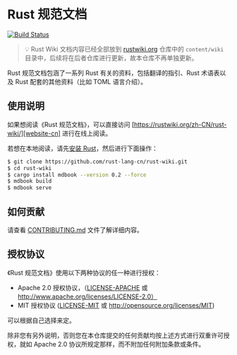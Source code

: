 # Rust 规范文档

[![Build Status][travis-image]][travis-link]

> 💡 Rust Wiki 文档内容已经全部放到 [rustwiki.org](https://github.com/rust-lang-cn/rustwiki.org) 仓库中的 `content/wiki` 目录中，后续将在后者仓库进行更新，故本仓库不再单独更新。

Rust 规范文档包涵了一系列 Rust 有关的资料，包括翻译的指引、Rust 术语表以及 Rust 配套的其他资料（比如 TOML 语言介绍）。

## 使用说明

如果想阅读《Rust 规范文档》，可以直接访问 [https://rustwiki.org/zh-CN/rust-wiki/][website-cn] 进行在线上阅读。

若想在本地阅读，请先[安装 Rust][install Rust]，然后进行下面操作：

```bash
$ git clone https://github.com/rust-lang-cn/rust-wiki.git
$ cd rust-wiki
$ cargo install mdbook --version 0.2 --force
$ mdbook build
$ mdbook serve
```


## 如何贡献

请查看 [CONTRIBUTING.md][how-to-contribute] 文件了解详细内容。

## 授权协议

《Rust 规范文档》使用以下两种协议的任一种进行授权：

* Apache 2.0 授权协议，（[LICENSE-APACHE](LICENSE-APACHE) 或 http://www.apache.org/licenses/LICENSE-2.0）
* MIT 授权协议 ([LICENSE-MIT](LICENSE-MIT) 或 http://opensource.org/licenses/MIT)

可以根据自己选择来定。

除非您有另外说明，否则您在本仓库提交的任何贡献均按上述方式进行双重许可授权，就如 Apache 2.0 协议所规定那样，而不附加任何附加条款或条件。



[install Rust]: https://www.rust-lang.org/tools/install
[travis-image]: https://travis-ci.org/rust-lang-cn/rust-wiki.svg?branch=master
[travis-link]: https://travis-ci.org/rust-lang-cn/rust-wiki
[website-cn]: https://rustwiki.org/zh-CN/rust-wiki/
[how-to-contribute]: CONTRIBUTING.md

